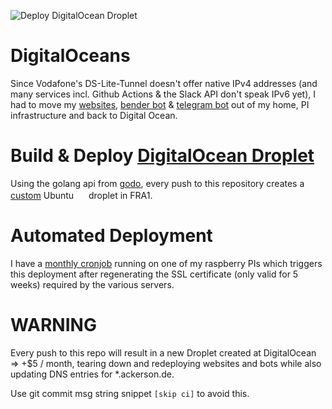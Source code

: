 ![Deploy DigitalOcean Droplet](https://github.com/ackersonde/digitaloceans/workflows/Deploy%20DigitalOcean%20Droplet/badge.svg)

# DigitalOceans
Since Vodafone's DS-Lite-Tunnel doesn't offer native IPv4 addresses (and many services incl. Github Actions & the Slack API don't speak IPv6 yet), I had to move my [websites](https://ackerson.de), [bender bot](https://github.com/ackersonde/bender-slackbot) & [telegram bot](https://github.com/ackersonde/telegram-bot) out of my home, PI infrastructure and back to Digital Ocean.

# Build & Deploy [DigitalOcean Droplet](https://cloud.digitalocean.com/droplets)
Using the golang api from [godo](https://github.com/digitalocean/godo), every push to this repository creates a [custom](https://github.com/ackersonde/digitaloceans/blob/main/scripts/do_ubuntu_userdata.sh) Ubuntu <img src="https://assets.ubuntu.com/v1/29985a98-ubuntu-logo32.png" width="16"> droplet in FRA1.

# Automated Deployment
I have a [monthly cronjob](https://github.com/ackersonde/pi-ops/blob/master/scripts/crontab.txt) running on one of my raspberry PIs which triggers this deployment after regenerating the SSL certificate (only valid for 5 weeks) required by the various servers.

# WARNING
Every push to this repo will result in a new Droplet created at DigitalOcean => +$5 / month, tearing down and redeploying websites and bots while also updating DNS entries for *.ackerson.de.

Use git commit msg string snippet `[skip ci]` to avoid this.
